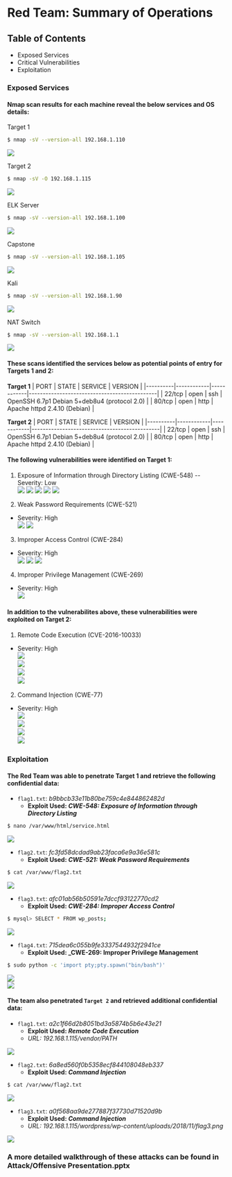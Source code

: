 # Red Team: Summary of Operations

## Table of Contents
- Exposed Services
- Critical Vulnerabilities
- Exploitation

### Exposed Services
#### Nmap scan results for each machine reveal the below services and OS details:

Target 1
```bash
$ nmap -sV --version-all 192.168.1.110
```
![](Images/sVscan_Target1.png)

Target 2
```bash
$ nmap -sV -O 192.168.1.115
```
![](Images/sVscan_Target2.png)

ELK Server
```bash
$ nmap -sV --version-all 192.168.1.100
```
![](Images/sVscan_ELK.png)

Capstone
```bash
$ nmap -sV --version-all 192.168.1.105
```
 ![](Images/sVscan_Capstone.png)

Kali
```bash
$ nmap -sV --version-all 192.168.1.90
```
![](Images/sVscan_Kali.png)

NAT Switch
```bash
$ nmap -sV --version-all 192.168.1.1
```
![](Images/sVscan_NAT.png)

#### These scans identified the services below as potential points of entry for Targets 1 and 2:

**Target 1**
| PORT     | STATE      | SERVICE    | VERSION                                      |
|----------|------------|------------|----------------------------------------------|
| 22/tcp   | open       | ssh        | OpenSSH 6.7p1 Debian 5+deb8u4 (protocol 2.0) |
| 80/tcp   | open       | http       | Apache httpd 2.4.10 (Debian)                 |

**Target 2**
| PORT     | STATE      | SERVICE    | VERSION                                      |
|----------|------------|------------|----------------------------------------------|
| 22/tcp   | open       | ssh        | OpenSSH 6.7p1 Debian 5+deb8u4 (protocol 2.0) |
| 80/tcp   | open       | http       | Apache httpd 2.4.10 (Debian)                 |

#### The following vulnerabilities were identified on Target 1:

1. Exposure of Information through Directory Listing (CWE-548)
-- Severity: Low\
![](/Images/WP_directory.png)
![](/Images/michael_directory.PNG)
![](/Images/WP_xmlrpc.php.png)
![](/Images/wp-login.php.png)
![](/Images/WP_OS_version.png)

2. Weak Password Requirements (CWE-521)
  - Severity: High\
![](Images/michael_ssh.png)
![](Images/cracking_steven.png)

3. Improper Access Control (CWE-284)
  - Severity: High\
![](Images/wp-config.php.png)
![](Images/WPDB_login.png)
![](Images/hashed_pwds.png)

4. Improper Privilege Management (CWE-269)
  - Severity: High\
![](Images/root_escalation.png)

#### In addition to the vulnerabilites above, these vulnerabilities were exploited on Target 2:
1. Remote Code Execution (CVE-2016-10033)
- Severity: High\
![](Images/nikto1.png)\
![](Images/nikto2.png)\
![](Images/gobuster.png)\
![](Images/searchsploit_phpmailer.png)

2. Command Injection (CWE-77)
- Severity: High\
![](Images/Ncat_listen.png)\
![](Images/Ncat_broadcast.png)\
![](Images/Ncat_established.png)\
![](Images/t2_flag3_cmd.png)

### Exploitation
#### The Red Team was able to penetrate Target 1 and retrieve the following confidential data:
- `flag1.txt`: _b9bbcb33e11b80be759c4e844862482d_
  - **Exploit Used: _CWE-548: Exposure of Information through Directory Listing_**
```bash
$ nano /var/www/html/service.html
```
![](Images/t1_flag1.png)

- `flag2.txt`: _fc3fd58dcdad9ab23faca6e9a36e581c_
  - **Exploit Used: _CWE-521: Weak Password Requirements_**
```bash
$ cat /var/www/flag2.txt
```
![](Images/t1_flag2.png)

- `flag3.txt`: _afc01ab56b50591e7dccf93122770cd2_
  - **Exploit Used: _CWE-284: Improper Access Control_**
```bash
$ mysql> SELECT * FROM wp_posts;
```
![](Images/t1_flag3-4.png)

- `flag4.txt`: _715dea6c055b9fe3337544932f2941ce_
  - **Exploit Used: _CWE-269: Improper Privilege Management**
```bash
$ sudo python -c 'import pty;pty.spawn("bin/bash")'
```
![](Images/root_escalation.png)\
![](Images/t1_flag4.png)

#### The team also penetrated `Target 2` and retrieved additional confidential data:
- `flag1.txt`: _a2c1f66d2b8051bd3a5874b5b6e43e21_
  - **Exploit Used: _Remote Code Execution_**
  - _URL: 192.168.1.115/vendor/PATH_

![](Images/t2_flag1.png)

- `flag2.txt`: _6a8ed560f0b5358ecf844108048eb337_
  - **Exploit Used: _Command Injection_**
```bash
$ cat /var/www/flag2.txt
```
![](Images/t2_flag2.png)

- `flag3.txt`: _a0f568aa9de277887f37730d71520d9b_
  - **Exploit Used: _Command Injection_**
  - _URL: 192.168.1.115/wordpress/wp-content/uploads/2018/11/flag3.png_

![](Images/t2_flag3.png)

### A more detailed walkthrough of these attacks can be found in Attack/Offensive Presentation.pptx